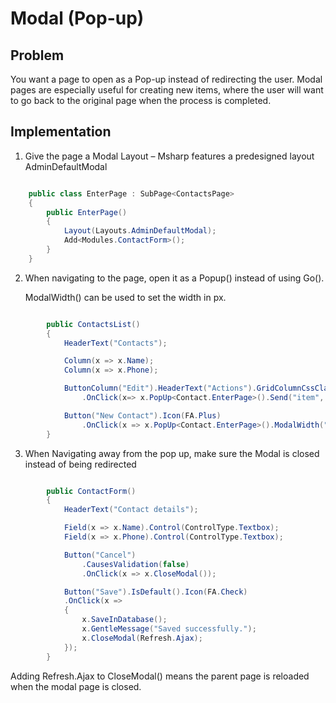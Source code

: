 # Modal (Pop-up)

## Problem

You want a page to open as a Pop-up instead of redirecting the user. Modal pages are especially useful for creating new items, where the user will want to go back to the original page when the process is completed.

## Implementation

1) Give the page a Modal Layout – Msharp features a predesigned layout AdminDefaultModal

```csharp

    public class EnterPage : SubPage<ContactsPage>
    {
        public EnterPage()
        {
            Layout(Layouts.AdminDefaultModal);
            Add<Modules.ContactForm>();
        }
    }

```

2) When navigating to the page, open it as a Popup() instead of using Go(). 

   ModalWidth() can be used to set the width in px.

```csharp

        public ContactsList()
        {
            HeaderText("Contacts");

            Column(x => x.Name);
            Column(x => x.Phone);

            ButtonColumn("Edit").HeaderText("Actions").GridColumnCssClass("actions").Icon(FA.Edit)
                .OnClick(x=> x.PopUp<Contact.EnterPage>().Send("item", "item.ID"));

            Button("New Contact").Icon(FA.Plus)
                .OnClick(x => x.PopUp<Contact.EnterPage>().ModalWidth("300"));
        }
```

3) When Navigating away from the pop up, make sure the Modal is closed instead of being redirected

```csharp

        public ContactForm()
        {
            HeaderText("Contact details");

            Field(x => x.Name).Control(ControlType.Textbox);
            Field(x => x.Phone).Control(ControlType.Textbox);

            Button("Cancel")
                .CausesValidation(false)
                .OnClick(x => x.CloseModal());

            Button("Save").IsDefault().Icon(FA.Check)
            .OnClick(x =>
            {
                x.SaveInDatabase();
                x.GentleMessage("Saved successfully.");
                x.CloseModal(Refresh.Ajax);
            });
        }

```

Adding Refresh.Ajax to CloseModal() means the parent page is reloaded when the modal page is closed.
